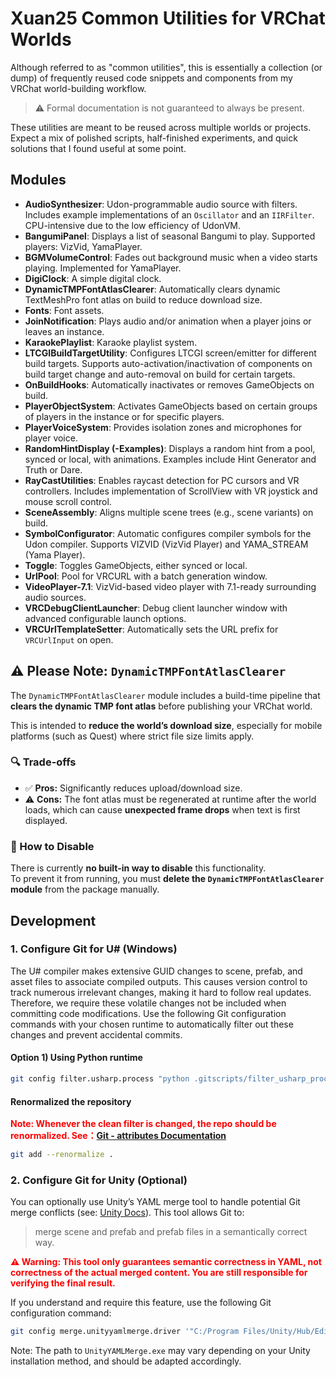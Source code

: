 # Xuan25 Common Utilities for VRChat Worlds

Although referred to as "common utilities", this is essentially a collection (or dump) of frequently reused code snippets and components from my VRChat world-building workflow.

> ⚠️ Formal documentation is not guaranteed to always be present.

These utilities are meant to be reused across multiple worlds or projects. Expect a mix of polished scripts, half-finished experiments, and quick solutions that I found useful at some point.

## Modules

- **AudioSynthesizer**: Udon-programmable audio source with filters. Includes example implementations of an `Oscillator` and an `IIRFilter`. CPU-intensive due to the low efficiency of UdonVM.
- **BangumiPanel**: Displays a list of seasonal Bangumi to play. Supported players: VizVid, YamaPlayer.
- **BGMVolumeControl**: Fades out background music when a video starts playing. Implemented for YamaPlayer.
- **DigiClock**: A simple digital clock.
- **DynamicTMPFontAtlasClearer**: Automatically clears dynamic TextMeshPro font atlas on build to reduce download size.
- **Fonts**: Font assets.
- **JoinNotification**: Plays audio and/or animation when a player joins or leaves an instance.
- **KaraokePlaylist**: Karaoke playlist system.
- **LTCGIBuildTargetUtility**: Configures LTCGI screen/emitter for different build targets. Supports auto-activation/inactivation of components on build target change and auto-removal on build for certain targets.
- **OnBuildHooks**: Automatically inactivates or removes GameObjects on build.
- **PlayerObjectSystem**: Activates GameObjects based on certain groups of players in the instance or for specific players.
- **PlayerVoiceSystem**: Provides isolation zones and microphones for player voice.
- **RandomHintDisplay (-Examples)**: Displays a random hint from a pool, synced or local, with animations. Examples include Hint Generator and Truth or Dare.
- **RayCastUtilities**: Enables raycast detection for PC cursors and VR controllers. Includes implementation of ScrollView with VR joystick and mouse scroll control.
- **SceneAssembly**: Aligns multiple scene trees (e.g., scene variants) on build.
- **SymbolConfigurator**: Automatic configures compiler symbols for the Udon compiler. Supports VIZVID (VizVid Player) and YAMA_STREAM (Yama Player).
- **Toggle**: Toggles GameObjects, either synced or local.
- **UrlPool**: Pool for VRCURL with a batch generation window.
- **VideoPlayer-7.1**: VizVid-based video player with 7.1-ready surrounding audio sources.
- **VRCDebugClientLauncher**: Debug client launcher window with advanced configurable launch options.
- **VRCUrlTemplateSetter**: Automatically sets the URL prefix for `VRCUrlInput` on open.


## ⚠️ Please Note: `DynamicTMPFontAtlasClearer`

The `DynamicTMPFontAtlasClearer` module includes a build-time pipeline that **clears the dynamic TMP font atlas** before publishing your VRChat world.  

This is intended to **reduce the world’s download size**, especially for mobile platforms (such as Quest) where strict file size limits apply.

### 🔍 Trade-offs

- ✅ **Pros:** Significantly reduces upload/download size.
- ⚠️ **Cons:** The font atlas must be regenerated at runtime after the world loads, which can cause **unexpected frame drops** when text is first displayed.

### 🚫 How to Disable

There is currently **no built-in way to disable** this functionality.  
To prevent it from running, you must **delete the `DynamicTMPFontAtlasClearer` module** from the package manually.

## Development

### 1. Configure Git for U# (Windows)

The U# compiler makes extensive GUID changes to scene, prefab, and asset files to associate compiled outputs. This causes version control to track numerous irrelevant changes, making it hard to follow real updates. Therefore, we require these volatile changes not be included when committing code modifications. Use the following Git configuration commands with your chosen runtime to automatically filter out these changes and prevent accidental commits.

#### Option 1) Using Python runtime

```sh
git config filter.usharp.process "python .gitscripts/filter_usharp_process.py""
```

#### Renormalized the repository

**<span style="color:red">Note: Whenever the clean filter is changed, the repo should be renormalized. See：[Git - attributes Documentation](https://git-scm.com/docs/gitattributes#:~:text=Note:%20Whenever%20the%20clean%20filter%20is%20changed,%20the%20repo%20should%20be%20renormalized)</span>**

```sh
git add --renormalize .
```

### 2. Configure Git for Unity (Optional)

You can optionally use Unity’s YAML merge tool to handle potential Git merge conflicts (see: [Unity Docs](https://docs.unity3d.com/2022.3/Documentation/Manual/SmartMerge.html)). This tool allows Git to:

> merge scene and prefab and prefab files in a semantically correct way.

**<span style="color:red">⚠ Warning: This tool only guarantees semantic correctness in YAML, not correctness of the actual merged content. You are still responsible for verifying the final result.</span>**

If you understand and require this feature, use the following Git configuration command:

```sh
git config merge.unityyamlmerge.driver '"C:/Program Files/Unity/Hub/Editor/2022.3.22f1/Editor/Data/Tools/UnityYAMLMerge.exe" merge -p "$BASE" "$REMOTE" "$LOCAL" "$MERGED"'
```

Note: The path to `UnityYAMLMerge.exe` may vary depending on your Unity installation method, and should be adapted accordingly.
